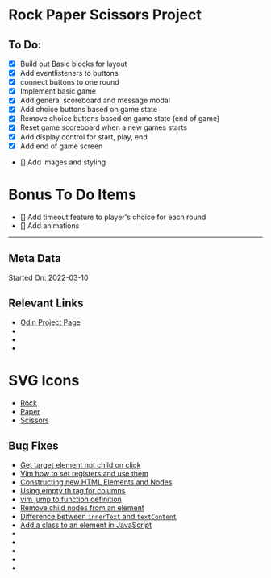 # Rock Paper Scissors Project



## To Do:

- [x] Build out Basic blocks for layout
- [x] Add eventlisteners to buttons
- [x] connect buttons to one round
- [x] Implement basic game
- [x] Add general scoreboard and message modal
- [x] Add choice buttons based on game state
- [x] Remove choice buttons based on game state (end of game)
- [x] Reset game scoreboard when a new games starts
- [x] Add display control for start, play, end
- [x] Add end of game screen
- [] Add images and styling

# Bonus To Do Items
- [] Add timeout feature to player's choice for each round
- [] Add animations





---

## Meta Data

Started On: 2022-03-10


## Relevant Links

- [Odin Project Page](https://www.theodinproject.com/paths/foundations/courses/foundations/lessons/rock-paper-scissors)
- []()
- []()
- []()

# SVG Icons
- [Rock](https://fontawesome.com/icons/hand-back-fist?s=solid)
- [Paper](https://fontawesome.com/icons/hand?s=solid)
- [Scissors](https://fontawesome.com/icons/hand-scissors?s=solid)

## Bug Fixes

- [Get target element not child on click](https://stackoverflow.com/questions/50149925/click-event-target-gives-element-or-its-child-not-parent-element)
- [Vim how to set registers and use them](https://www.brianstorti.com/vim-registers/)
- [Constructing new HTML Elements and Nodes](https://www.w3schools.com/js/js_htmldom_nodes.asp)
- [Using empty th tag for columns](https://stackoverflow.com/questions/19842218/whats-the-best-way-to-represent-an-empty-th-in-html5)
- [vim jump to function definition](https://stackoverflow.com/questions/635770/jump-to-function-definition)
- [Remove child nodes from an element](https://stackoverflow.com/questions/3955229/remove-all-child-elements-of-a-dom-node-in-javascript)
- [Difference between `innerText` and `textContent`](https://developer.mozilla.org/en-US/docs/Web/API/HTMLElement/innerText)
- [Add a class to an element in JavaScript](https://www.w3schools.com/howto/howto_js_add_class.asp)
- []()
- []()
- []()
- []()
- []()
